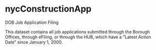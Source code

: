 # nycConstructionApp

DOB Job Application Filing

This dataset contains all job applications submitted through the Borough Offices, through eFiling, or through the HUB, which have a "Latest Action Date" since January 1, 2000.